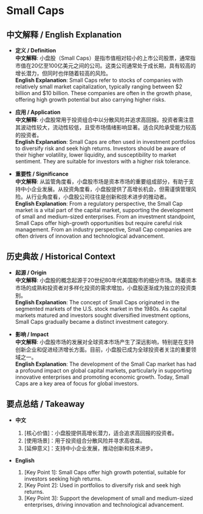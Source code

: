 # Small Caps

## 中文解释 / English Explanation

* **定义 / Definition**  
  **中文解释**: 小盘股（Small Caps）是指市值相对较小的上市公司股票，通常指市值在20亿至100亿美元之间的公司。这类公司通常处于成长期，具有较高的增长潜力，但同时也伴随着较高的风险。  
  **English Explanation**: Small Caps refer to stocks of companies with relatively small market capitalization, typically ranging between $2 billion and $10 billion. These companies are often in the growth phase, offering high growth potential but also carrying higher risks.

* **应用 / Application**  
  **中文解释**: 小盘股常用于投资组合中以分散风险并追求高回报。投资者需注意其波动性较大，流动性较低，且受市场情绪影响显著。适合风险承受能力较高的投资者。  
  **English Explanation**: Small Caps are often used in investment portfolios to diversify risk and seek high returns. Investors should be aware of their higher volatility, lower liquidity, and susceptibility to market sentiment. They are suitable for investors with a higher risk tolerance.

* **重要性 / Significance**  
  **中文解释**: 从监管角度看，小盘股市场是资本市场的重要组成部分，有助于支持中小企业发展。从投资角度看，小盘股提供了高增长机会，但需谨慎管理风险。从行业角度看，小盘股公司往往是创新和技术进步的推动者。  
  **English Explanation**: From a regulatory perspective, the Small Cap market is a vital part of the capital market, supporting the development of small and medium-sized enterprises. From an investment standpoint, Small Caps offer high-growth opportunities but require careful risk management. From an industry perspective, Small Cap companies are often drivers of innovation and technological advancement.

## 历史典故 / Historical Context

* **起源 / Origin**  
  **中文解释**: 小盘股的概念起源于20世纪80年代美国股市的细分市场。随着资本市场的成熟和投资者对多样化投资的需求增加，小盘股逐渐成为独立的投资类别。  
  **English Explanation**: The concept of Small Caps originated in the segmented markets of the U.S. stock market in the 1980s. As capital markets matured and investors sought diversified investment options, Small Caps gradually became a distinct investment category.

* **影响 / Impact**  
  **中文解释**: 小盘股市场的发展对全球资本市场产生了深远影响，特别是在支持创新企业和促进经济增长方面。目前，小盘股已成为全球投资者关注的重要领域之一。  
  **English Explanation**: The development of the Small Cap market has had a profound impact on global capital markets, particularly in supporting innovative enterprises and promoting economic growth. Today, Small Caps are a key area of focus for global investors.

## 要点总结 / Takeaway

* **中文**  
  1. [核心价值]：小盘股提供高增长潜力，适合追求高回报的投资者。
  2. [使用场景]：用于投资组合分散风险并寻求高收益。
  3. [延伸意义]：支持中小企业发展，推动创新和技术进步。

* **English**  
  1. [Key Point 1]: Small Caps offer high growth potential, suitable for investors seeking high returns.
  2. [Key Point 2]: Used in portfolios to diversify risk and seek high returns.
  3. [Key Point 3]: Support the development of small and medium-sized enterprises, driving innovation and technological advancement.